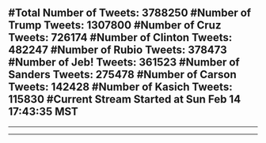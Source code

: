 #Total Number of Tweets: 3788250 
#Number of Trump Tweets: 1307800
#Number of Cruz Tweets: 726174
#Number of Clinton Tweets: 482247
#Number of Rubio Tweets: 378473
#Number of Jeb! Tweets: 361523
#Number of Sanders Tweets: 275478
#Number of Carson Tweets: 142428
#Number of Kasich Tweets: 115830
#Current Stream Started at Sun Feb 14 17:43:35 MST
---
---
---
